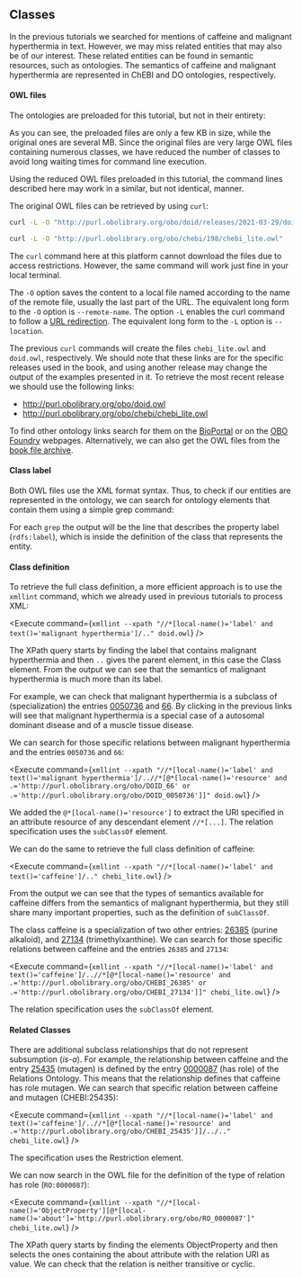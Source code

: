<script>
import Alert from "$components/Alert.svelte";
import Execute from "$components/Execute.svelte";
</script>

## Classes

In the previous tutorials we searched for mentions of caffeine and malignant
hyperthermia in text. However, we may miss related entities that may also
be of our interest. These related entities can be found in semantic resources,
such as ontologies. The semantics of caffeine and malignant hyperthermia are
represented in ChEBI and DO ontologies, respectively.

#### OWL files

The ontologies are preloaded for this tutorial, but not in their entirety:

<Execute command="du -h *.owl" />

As you can see, the preloaded files are only a few KB in size, while the original ones are several MB. Since the original files are very large OWL files containing numerous classes, we have reduced the number of classes to avoid long waiting times for command line execution.

<Alert>
Using the reduced OWL files preloaded in this tutorial, the command lines described here may work in a similar, but not identical, manner.
</Alert>

The original OWL files can be retrieved by using `curl`:

```bash
curl -L -O "http://purl.obolibrary.org/obo/doid/releases/2021-03-29/doid.owl"

curl -L -O "http://purl.obolibrary.org/obo/chebi/198/chebi_lite.owl"
```

<Alert>The `curl` command here at this platform cannot download the files due to access restrictions. However, the same command will work just fine in your local terminal.</Alert>

The `-O` option saves the content to a local file named according to the name
of the remote file, usually the last part of the URL. The equivalent long form
to the `-O` option is `--remote-name`. The option `-L` enables the curl command to follow a [URL redirection](https://en.wikipedia.org/wiki/URL_redirection). The equivalent long form to the `-L`
option is `--location`.

The previous `curl` commands will create the files `chebi_lite.owl` and `doid.owl`, respectively.
We should note that these links are for the specific releases used in the book, and using another release may change the output of the examples presented in it.
To retrieve the most recent release we should use the following links:

- http://purl.obolibrary.org/obo/doid.owl
- http://purl.obolibrary.org/obo/chebi/chebi_lite.owl

To find other ontology links search for them on the [BioPortal](http://bioportal.bioontology.org/) or on the [OBO Foundry](http://www.obofoundry.org/) webpages. Alternatively, we can also get the OWL files from the [book file archive](http://labs.rd.ciencias.ulisboa.pt/book/).

#### Class label

Both OWL files use the XML format syntax. Thus, to check if our entities are
represented in the ontology, we can search for ontology elements that contain
them using a simple grep command:

<Execute command="grep '>malignant hyperthermia<' doid.owl" />

<Execute command="grep '>caffeine<' chebi_lite.owl" />

For each `grep` the output will be the line that describes the property label
(`rdfs:label`), which is inside the definition of the class that represents the
entity.

#### Class definition

To retrieve the full class definition, a more efficient approach is to use the
`xmllint` command, which we already used in previous tutorials to process XML:

<Execute command={`xmllint --xpath "//*[local-name()='label' and text()='malignant hyperthermia']/.." doid.owl`} />

The XPath query starts by finding the label that contains malignant hyperthermia and then `..` gives the parent element, in this case the Class element. From the output we can see that the semantics of malignant hyperthermia is much more than its label.

For example, we can check that malignant hyperthermia is a subclass of
(specialization) the entries [0050736](http://purl.obolibrary.org/obo/DOID_0050735) and [66](http://purl.obolibrary.org/obo/DOID_66). By clicking in the previous links will see
that malignant hyperthermia is a special case of a autosomal dominant disease
and of a muscle tissue disease.

We can search for those specific relations between malignant hyperthermia and the entries `0050736` and `66`:

<Execute command={`xmllint --xpath "//*[local-name()='label' and text()='malignant hyperthermia']/..//*[@*[local-name()='resource' and .='http://purl.obolibrary.org/obo/DOID_66' or .='http://purl.obolibrary.org/obo/DOID_0050736']]" doid.owl`} />

We added the `@*[local-name()='resource']` to extract the URI specified in an attribute resource of any descendant element `//*[...]`.
The relation specification uses the `subClassOf` element.

We can do the same to retrieve the full class definition of caffeine:

<Execute command={`xmllint --xpath "//*[local-name()='label' and text()='caffeine']/.." chebi_lite.owl`} />

From the output we can see that the types of semantics available for caffeine differs from the semantics of malignant hyperthermia, but they still share
many important properties, such as the definition of `subClassOf`.

The class caffeine is a specialization of two other entries: [26385](http://purl.obolibrary.org/obo/CHEBI_26385) (purine
alkaloid), and [27134](http://purl.obolibrary.org/obo/CHEBI_26385) (trimethylxanthine).
We can search for those specific relations between caffeine and the entries
`26385` and `27134`:

<Execute command={`xmllint --xpath "//*[local-name()='label' and text()='caffeine']/..//*[@*[local-name()='resource' and .='http://purl.obolibrary.org/obo/CHEBI_26385' or .='http://purl.obolibrary.org/obo/CHEBI_27134']]" chebi_lite.owl`} />

The relation specification uses the `subClassOf` element.

#### Related Classes

There are additional subclass relationships that do not represent subsumption (_is-a_).
For example, the relationship between caffeine and the entry [25435](http://purl.obolibrary.org/obo/CHEBI_25435) (mutagen) is defined by the entry [0000087](http://purl.obolibrary.org/obo/RO_0000087) (has role) of the Relations Ontology.
This means that the relationship defines that caffeine has role mutagen.
We can search that specific relation between caffeine and mutagen (CHEBI:25435):

<Execute command={`xmllint --xpath "//*[local-name()='label' and text()='caffeine']/..//*[@*[local-name()='resource' and .='http://purl.obolibrary.org/obo/CHEBI_25435']]/../.." chebi_lite.owl`} />

The specification uses the Restriction element.

We can now search in the OWL file for the definition of the type of relation
has role (`RO:0000087`):

<Execute command={`xmllint --xpath "//*[local-name()='ObjectProperty'][@*[local-name()='about']='http://purl.obolibrary.org/obo/RO_0000087']" chebi_lite.owl`} />

The XPath query starts by finding the elements ObjectProperty and then
selects the ones containing the about attribute with the relation URI as
value.
We can check that the relation is neither transitive or cyclic.
